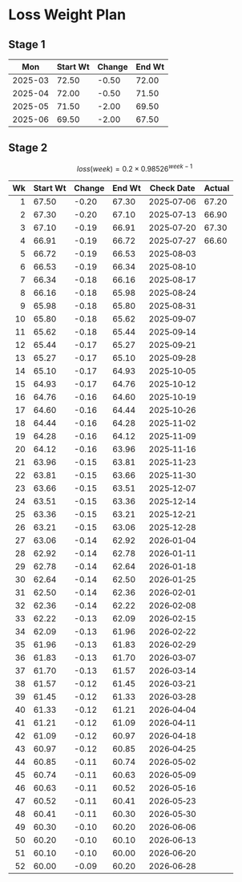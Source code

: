 # Loss Weight Plan

## Stage 1

| Mon     | Start Wt | Change | End Wt |
| ------- | -------- | ------ | ------ |
| 2025-03 | 72.50    | -0.50  | 72.00  |
| 2025-04 | 72.00    | -0.50  | 71.50  |
| 2025-05 | 71.50    | -2.00  | 69.50  |
| 2025-06 | 69.50    | -2.00  | 67.50  |

## Stage 2

$$
loss(week) = 0.2 \times 0.98526^{week-1}
$$

|   Wk | Start Wt | Change | End Wt | Check Date | Actual |
| ---: | -------- | ------ | ------ | ---------- | ------ |
|    1 | 67.50    | -0.20  | 67.30  | 2025‑07‑06 | 67.20  |
|    2 | 67.30    | -0.20  | 67.10  | 2025‑07‑13 | 66.90  |
|    3 | 67.10    | -0.19  | 66.91  | 2025‑07‑20 | 67.30  |
|    4 | 66.91    | -0.19  | 66.72  | 2025‑07‑27 | 66.60  |
|    5 | 66.72    | -0.19  | 66.53  | 2025‑08‑03 |        |
|    6 | 66.53    | -0.19  | 66.34  | 2025‑08‑10 |        |
|    7 | 66.34    | -0.18  | 66.16  | 2025‑08‑17 |        |
|    8 | 66.16    | -0.18  | 65.98  | 2025‑08‑24 |        |
|    9 | 65.98    | -0.18  | 65.80  | 2025‑08‑31 |        |
|   10 | 65.80    | -0.18  | 65.62  | 2025‑09‑07 |        |
|   11 | 65.62    | -0.18  | 65.44  | 2025‑09‑14 |        |
|   12 | 65.44    | -0.17  | 65.27  | 2025‑09‑21 |        |
|   13 | 65.27    | -0.17  | 65.10  | 2025‑09‑28 |        |
|   14 | 65.10    | -0.17  | 64.93  | 2025‑10‑05 |        |
|   15 | 64.93    | -0.17  | 64.76  | 2025‑10‑12 |        |
|   16 | 64.76    | -0.16  | 64.60  | 2025‑10‑19 |        |
|   17 | 64.60    | -0.16  | 64.44  | 2025‑10‑26 |        |
|   18 | 64.44    | -0.16  | 64.28  | 2025‑11‑02 |        |
|   19 | 64.28    | -0.16  | 64.12  | 2025‑11‑09 |        |
|   20 | 64.12    | -0.16  | 63.96  | 2025‑11‑16 |        |
|   21 | 63.96    | -0.15  | 63.81  | 2025‑11‑23 |        |
|   22 | 63.81    | -0.15  | 63.66  | 2025‑11‑30 |        |
|   23 | 63.66    | -0.15  | 63.51  | 2025‑12‑07 |        |
|   24 | 63.51    | -0.15  | 63.36  | 2025‑12‑14 |        |
|   25 | 63.36    | -0.15  | 63.21  | 2025‑12‑21 |        |
|   26 | 63.21    | -0.15  | 63.06  | 2025‑12‑28 |        |
|   27 | 63.06    | -0.14  | 62.92  | 2026‑01‑04 |        |
|   28 | 62.92    | -0.14  | 62.78  | 2026‑01‑11 |        |
|   29 | 62.78    | -0.14  | 62.64  | 2026‑01‑18 |        |
|   30 | 62.64    | -0.14  | 62.50  | 2026‑01‑25 |        |
|   31 | 62.50    | -0.14  | 62.36  | 2026‑02‑01 |        |
|   32 | 62.36    | -0.14  | 62.22  | 2026‑02‑08 |        |
|   33 | 62.22    | -0.13  | 62.09  | 2026‑02‑15 |        |
|   34 | 62.09    | -0.13  | 61.96  | 2026‑02‑22 |        |
|   35 | 61.96    | -0.13  | 61.83  | 2026‑02‑29 |        |
|   36 | 61.83    | -0.13  | 61.70  | 2026‑03‑07 |        |
|   37 | 61.70    | -0.13  | 61.57  | 2026‑03‑14 |        |
|   38 | 61.57    | -0.12  | 61.45  | 2026‑03‑21 |        |
|   39 | 61.45    | -0.12  | 61.33  | 2026‑03‑28 |        |
|   40 | 61.33    | -0.12  | 61.21  | 2026‑04‑04 |        |
|   41 | 61.21    | -0.12  | 61.09  | 2026‑04‑11 |        |
|   42 | 61.09    | -0.12  | 60.97  | 2026‑04‑18 |        |
|   43 | 60.97    | -0.12  | 60.85  | 2026‑04‑25 |        |
|   44 | 60.85    | -0.11  | 60.74  | 2026‑05‑02 |        |
|   45 | 60.74    | -0.11  | 60.63  | 2026‑05‑09 |        |
|   46 | 60.63    | -0.11  | 60.52  | 2026‑05‑16 |        |
|   47 | 60.52    | -0.11  | 60.41  | 2026‑05‑23 |        |
|   48 | 60.41    | -0.11  | 60.30  | 2026‑05‑30 |        |
|   49 | 60.30    | -0.10  | 60.20  | 2026‑06‑06 |        |
|   50 | 60.20    | -0.10  | 60.10  | 2026‑06‑13 |        |
|   51 | 60.10    | -0.10  | 60.00  | 2026‑06‑20 |        |
|   52 | 60.00    | -0.09  | 60.20  | 2026‑06‑28 |        |

